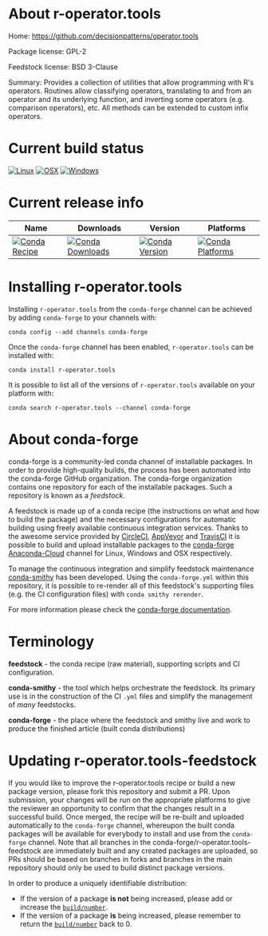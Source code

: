About r-operator.tools
======================

Home: https://github.com/decisionpatterns/operator.tools

Package license: GPL-2

Feedstock license: BSD 3-Clause

Summary: Provides a collection of utilities that allow programming with  R's operators. Routines allow classifying operators,  translating to and from an operator and its underlying function, and inverting  some operators (e.g. comparison operators), etc. All methods can be extended to custom infix operators. 



Current build status
====================

[![Linux](https://img.shields.io/circleci/project/github/conda-forge/r-operator.tools-feedstock/master.svg?label=Linux)](https://circleci.com/gh/conda-forge/r-operator.tools-feedstock)
[![OSX](https://img.shields.io/travis/conda-forge/r-operator.tools-feedstock/master.svg?label=macOS)](https://travis-ci.org/conda-forge/r-operator.tools-feedstock)
[![Windows](https://img.shields.io/appveyor/ci/conda-forge/r-operator.tools-feedstock/master.svg?label=Windows)](https://ci.appveyor.com/project/conda-forge/r-operator-tools-feedstock/branch/master)

Current release info
====================

| Name | Downloads | Version | Platforms |
| --- | --- | --- | --- |
| [![Conda Recipe](https://img.shields.io/badge/recipe-r--operator.tools-green.svg)](https://anaconda.org/conda-forge/r-operator.tools) | [![Conda Downloads](https://img.shields.io/conda/dn/conda-forge/r-operator.tools.svg)](https://anaconda.org/conda-forge/r-operator.tools) | [![Conda Version](https://img.shields.io/conda/vn/conda-forge/r-operator.tools.svg)](https://anaconda.org/conda-forge/r-operator.tools) | [![Conda Platforms](https://img.shields.io/conda/pn/conda-forge/r-operator.tools.svg)](https://anaconda.org/conda-forge/r-operator.tools) |

Installing r-operator.tools
===========================

Installing `r-operator.tools` from the `conda-forge` channel can be achieved by adding `conda-forge` to your channels with:

```
conda config --add channels conda-forge
```

Once the `conda-forge` channel has been enabled, `r-operator.tools` can be installed with:

```
conda install r-operator.tools
```

It is possible to list all of the versions of `r-operator.tools` available on your platform with:

```
conda search r-operator.tools --channel conda-forge
```


About conda-forge
=================

conda-forge is a community-led conda channel of installable packages.
In order to provide high-quality builds, the process has been automated into the
conda-forge GitHub organization. The conda-forge organization contains one repository
for each of the installable packages. Such a repository is known as a *feedstock*.

A feedstock is made up of a conda recipe (the instructions on what and how to build
the package) and the necessary configurations for automatic building using freely
available continuous integration services. Thanks to the awesome service provided by
[CircleCI](https://circleci.com/), [AppVeyor](https://www.appveyor.com/)
and [TravisCI](https://travis-ci.org/) it is possible to build and upload installable
packages to the [conda-forge](https://anaconda.org/conda-forge)
[Anaconda-Cloud](https://anaconda.org/) channel for Linux, Windows and OSX respectively.

To manage the continuous integration and simplify feedstock maintenance
[conda-smithy](https://github.com/conda-forge/conda-smithy) has been developed.
Using the ``conda-forge.yml`` within this repository, it is possible to re-render all of
this feedstock's supporting files (e.g. the CI configuration files) with ``conda smithy rerender``.

For more information please check the [conda-forge documentation](https://conda-forge.org/docs/).

Terminology
===========

**feedstock** - the conda recipe (raw material), supporting scripts and CI configuration.

**conda-smithy** - the tool which helps orchestrate the feedstock.
                   Its primary use is in the construction of the CI ``.yml`` files
                   and simplify the management of *many* feedstocks.

**conda-forge** - the place where the feedstock and smithy live and work to
                  produce the finished article (built conda distributions)


Updating r-operator.tools-feedstock
===================================

If you would like to improve the r-operator.tools recipe or build a new
package version, please fork this repository and submit a PR. Upon submission,
your changes will be run on the appropriate platforms to give the reviewer an
opportunity to confirm that the changes result in a successful build. Once
merged, the recipe will be re-built and uploaded automatically to the
`conda-forge` channel, whereupon the built conda packages will be available for
everybody to install and use from the `conda-forge` channel.
Note that all branches in the conda-forge/r-operator.tools-feedstock are
immediately built and any created packages are uploaded, so PRs should be based
on branches in forks and branches in the main repository should only be used to
build distinct package versions.

In order to produce a uniquely identifiable distribution:
 * If the version of a package **is not** being increased, please add or increase
   the [``build/number``](https://conda.io/docs/user-guide/tasks/build-packages/define-metadata.html#build-number-and-string).
 * If the version of a package **is** being increased, please remember to return
   the [``build/number``](https://conda.io/docs/user-guide/tasks/build-packages/define-metadata.html#build-number-and-string)
   back to 0.
